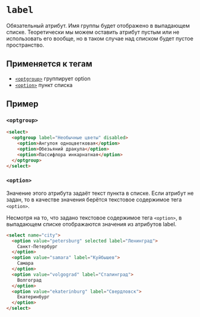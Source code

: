 # `label`

Обязательный атрибут. Имя группы будет отображено в выпадающем списке. Теоретически мы можем оставить атрибут пустым или не использовать его вообще, но в таком случае над списком будет пустое пространство.

## Применяется к тегам

- [`<optgroup>`](../Tags/optgroup.md) группирует option
- [`<option>`](../Tags/option.md) пункт списка

## Пример

### `<optgroup>`

```html
<select>
  <optgroup label="Необычные цветы" disabled>
    <option>Ангулоя одноцветковая</option>
    <option>Обезьяний дракула</option>
    <option>Пассифлора инкарнатная</option>
  </optgroup>
</select>
```

### `<option>`

Значение этого атрибута задаёт текст пункта в списке. Если атрибут не задан, то в качестве значения берётся текстовое содержимое тега `<option>`.

Несмотря на то, что задано текстовое содержимое тега `<option>`, в выпадающем списке отображаются значения из атрибутов label.

```HTML
<select name="city">
  <option value="petersburg" selected label="Ленинград">
    Санкт-Петербург
  </option>
  <option value="samara" label="Куйбышев">
    Самара
  </option>
  <option value="volgograd" label="Сталинград">
    Волгоград
  </option>
  <option value="ekaterinburg" label="Свердловск">
    Екатеринбург
  </option>
</select>
```
